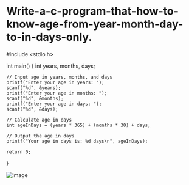 # Write-a-c-program-that-how-to-know-age-from-year-month-day-to-in-days-only.


#include <stdio.h>

int main() {
    int years, months, days;

    // Input age in years, months, and days
    printf("Enter your age in years: ");
    scanf("%d", &years);
    printf("Enter your age in months: ");
    scanf("%d", &months);
    printf("Enter your age in days: ");
    scanf("%d", &days);

    // Calculate age in days
    int ageInDays = (years * 365) + (months * 30) + days;

    // Output the age in days
    printf("Your age in days is: %d days\n", ageInDays);

    return 0;
}


![image](https://github.com/rahul-joy/Write-a-c-program-that-how-to-know-age-from-year-month-day-to-in-days-only./assets/81201194/7d01979a-b3bf-46b4-a68e-ee15f6e940df)
